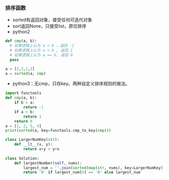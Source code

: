 ### 排序函数

- sorted有返回对象，接受任何可迭代对象
- sort返回None，只接受list，原位排序
- python2

```python
def cmp(a, b):
  # 如果逻辑上认为 a < b ，返回 -1
  # 如果逻辑上认为 a > b , 返回 1
  # 如果逻辑上认为 a == b, 返回 0 
  pass

a = [2,3,1,2]
a = sorted(a, cmp)
```

- python3：无cmp，只存key。两种自定义排序规则的做法。

```python
import functools
def cmp(a, b):
    if b < a:
        return -1
    if a < b:
        return 1
    return 0
a = [1, 2, 5, 4]
print(sorted(a, key=functools.cmp_to_key(cmp)))
```

```python
class LargerNumKey(str):
    def __lt__(x, y):
        return x+y > y+x
        
class Solution:
    def largestNumber(self, nums):
        largest_num = ''.join(sorted(map(str, nums), key=LargerNumKey))
        return '0' if largest_num[0] == '0' else largest_num
```